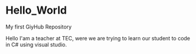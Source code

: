 # Hello_World
My first GiyHub Repository

Hello I'am a teacher at TEC, were we are trying to learn our student to code in C# using visual studio.
